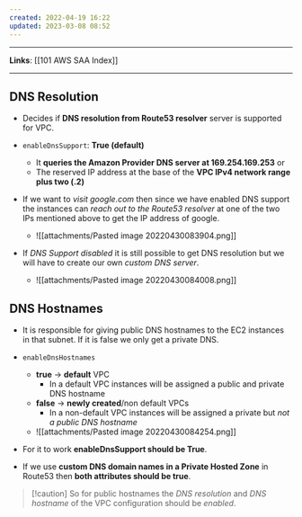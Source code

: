 ```yaml
---
created: 2022-04-19 16:22
updated: 2023-03-08 08:52
---
```

---
**Links**: [[101 AWS SAA Index]]

---
## DNS Resolution
- Decides if **DNS resolution from Route53 resolver** server is supported for VPC.
- `enableDnsSupport`: **True (default)** 
	- It **queries the Amazon Provider DNS server at 169.254.169.253** or 
	- The reserved IP address at the base of the **VPC IPv4 network range plus two (.2)**

- If we want to *visit google.com* then since we have enabled DNS support the instances can *reach out to the Route53 resolver* at one of the two IPs mentioned above to get the IP address of google.
	- ![[attachments/Pasted image 20220430083904.png]]

- If  *DNS Support disabled* it is still possible to get DNS resolution but we will have to create our own *custom DNS server*.
	- ![[attachments/Pasted image 20220430084008.png]]

## DNS Hostnames
- It is responsible for giving public DNS hostnames to the EC2 instances in that subnet. If it is false we only get a private DNS.

- `enableDnsHostnames`
	- **true** → **default** VPC
		- In a default VPC instances will be assigned a public and private DNS hostname
	- **false** → **newly created**/non default VPCs
		- In a non-default VPC instances will be assigned a private but *not a public DNS hostname*
	- ![[attachments/Pasted image 20220430084254.png]]

- For it to work **enableDnsSupport should be True**.
- If we use **custom DNS domain names in a Private Hosted Zone** in Route53 then **both attributes should be true**.

> [!caution] So for public hostnames the *DNS resolution* and *DNS hostname* of the VPC configuration should be *enabled*.
